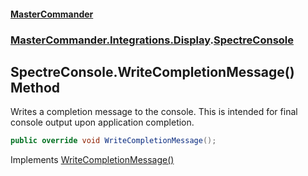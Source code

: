 #### [MasterCommander](MasterCommander.md 'MasterCommander')
### [MasterCommander.Integrations.Display](MasterCommander.md#MasterCommander.Integrations.Display 'MasterCommander.Integrations.Display').[SpectreConsole](SpectreConsole.md 'MasterCommander.Integrations.Display.SpectreConsole')

## SpectreConsole.WriteCompletionMessage() Method

Writes a completion message to the console. This is intended for final console output upon application completion.

```csharp
public override void WriteCompletionMessage();
```

Implements [WriteCompletionMessage()](IConsole.WriteCompletionMessage().md 'MasterCommander.Core.Display.IConsole.WriteCompletionMessage()')